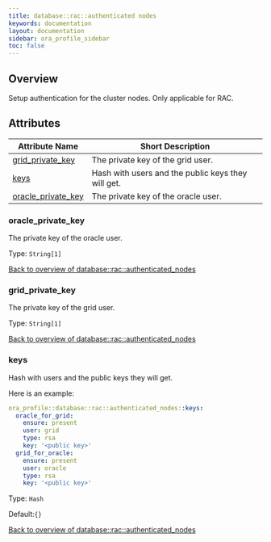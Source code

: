 ```yaml
---
title: database::rac::authenticated nodes
keywords: documentation
layout: documentation
sidebar: ora_profile_sidebar
toc: false
---
```

## Overview

Setup authentication for the cluster nodes. Only applicable for RAC.




## Attributes



Attribute Name                                                               | Short Description                                  |
---------------------------------------------------------------------------- | -------------------------------------------------- |
[grid_private_key](#database::rac::authenticated_nodes_grid_private_key)     | The private key of the grid user.                  |
[keys](#database::rac::authenticated_nodes_keys)                             | Hash with users and the public keys they will get. |
[oracle_private_key](#database::rac::authenticated_nodes_oracle_private_key) | The private key of the oracle user.                |




### oracle_private_key<a name='database::rac::authenticated_nodes_oracle_private_key'>

The private key of the oracle user.

Type: `String[1]`


[Back to overview of database::rac::authenticated_nodes](#attributes)

### grid_private_key<a name='database::rac::authenticated_nodes_grid_private_key'>

The private key of the grid user.

Type: `String[1]`


[Back to overview of database::rac::authenticated_nodes](#attributes)

### keys<a name='database::rac::authenticated_nodes_keys'>

Hash with users and the public keys they will get.

Here is an example:

```yaml
ora_profile::database::rac::authenticated_nodes::keys:
  oracle_for_grid:
    ensure: present
    user: grid
    type: rsa
    key: '<public key>'
  grid_for_oracle:
    ensure: present
    user: oracle
    type: rsa
    key: '<public key>'
```

Type: `Hash`

Default:`{}`

[Back to overview of database::rac::authenticated_nodes](#attributes)
